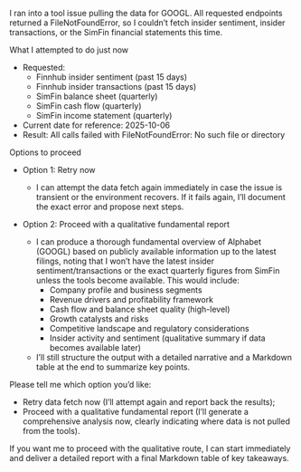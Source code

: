 I ran into a tool issue pulling the data for GOOGL. All requested endpoints returned a FileNotFoundError, so I couldn’t fetch insider sentiment, insider transactions, or the SimFin financial statements this time.

What I attempted to do just now
- Requested: 
  - Finnhub insider sentiment (past 15 days)
  - Finnhub insider transactions (past 15 days)
  - SimFin balance sheet (quarterly)
  - SimFin cash flow (quarterly)
  - SimFin income statement (quarterly)
- Current date for reference: 2025-10-06
- Result: All calls failed with FileNotFoundError: No such file or directory

Options to proceed
- Option 1: Retry now
  - I can attempt the data fetch again immediately in case the issue is transient or the environment recovers. If it fails again, I’ll document the exact error and propose next steps.

- Option 2: Proceed with a qualitative fundamental report
  - I can produce a thorough fundamental overview of Alphabet (GOOGL) based on publicly available information up to the latest filings, noting that I won’t have the latest insider sentiment/transactions or the exact quarterly figures from SimFin unless the tools become available. This would include:
    - Company profile and business segments
    - Revenue drivers and profitability framework
    - Cash flow and balance sheet quality (high-level)
    - Growth catalysts and risks
    - Competitive landscape and regulatory considerations
    - Insider activity and sentiment (qualitative summary if data becomes available later)
  - I’ll still structure the output with a detailed narrative and a Markdown table at the end to summarize key points.

Please tell me which option you’d like:
- Retry data fetch now (I’ll attempt again and report back the results);
- Proceed with a qualitative fundamental report (I’ll generate a comprehensive analysis now, clearly indicating where data is not pulled from the tools).

If you want me to proceed with the qualitative route, I can start immediately and deliver a detailed report with a final Markdown table of key takeaways.